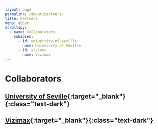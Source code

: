 ```yaml
---
layout: page
permalink: /about/partners/
title: Partners
menu: about
scrollspy:
  - name: Collaborators
    subspies:
      - id: university-of-seville
        name: University of Seville
      - id: vizimax
        name: Vizimax
---
```


# Collaborators

## [University of Seville](http://www.us.es/){:target="_blank"}{:class="text-dark"}


## [Vizimax](https://www.vizimax.com/){:target="_blank"}{:class="text-dark"}

